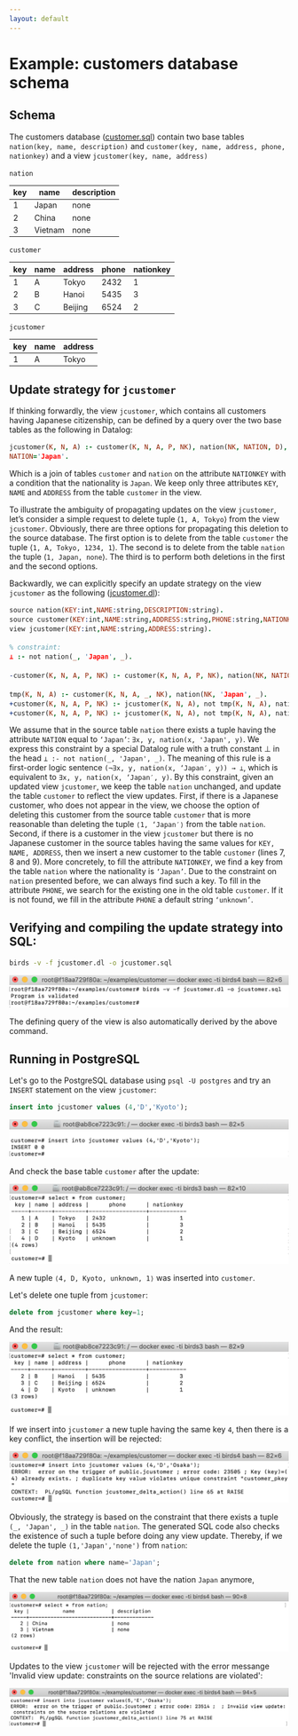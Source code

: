 ```yaml
---
layout: default
---
```


# Example: customers database schema

## Schema

The customers database ([customer.sql]({{site.github.repository_url}}/tree/master/examples/customer/db/customer.sql)) contain two base tables `nation(key, name, description)` and `customer(key, name, address, phone, nationkey)` and a view `jcustomer(key, name, address)`

`nation`

| key |           name            | description |
|-----|---------------------------|-------------|
|   1 | Japan                     | none        |
|   2 | China                     | none        |
|   3 | Vietnam                   | none        |

`customer`

 key | name | address |      phone      | nationkey 
-----|------|---------|-----------------|-----------
   1 | A    | Tokyo   | 2432            |         1
   2 | B    | Hanoi   | 5435            |         3
   3 | C    | Beijing | 6524            |         2

`jcustomer`

 key | name | address 
-----|------|---------
   1 | A    | Tokyo

## Update strategy for `jcustomer`

If thinking forwardly, the view `jcustomer`, which contains all customers having Japanese citizenship, can be defined by a query over the two base tables as the
following in Datalog:

```prolog
jcustomer(K, N, A) :- customer(K, N, A, P, NK), nation(NK, NATION, D),
NATION='Japan'.
```

Which is a join of tables `customer` and `nation` on the attribute
`NATIONKEY` with a condition that the nationality is `Japan`. We keep
only three attributes `KEY`, `NAME` and `ADDRESS` from the table
`customer` in the view.

To illustrate the ambiguity of propagating updates on the view
`jcustomer`, let’s consider a simple request to delete tuple ⟨`1, A, Tokyo`⟩ from the view
`jcustomer`. Obviously, there are three options for propagating this
deletion to the source database. The first option is to delete from the
table `customer` the tuple ⟨`1, A, Tokyo, 1234, 1`⟩. The second is to
delete from the table `nation` the tuple ⟨`1, Japan, none`⟩. The third
is to perform both deletions in the first and the second options.

Backwardly, we can explicitly specify an update strategy on the view `jcustomer` as the following ([jcustomer.dl]({{site.github.repository_url}}/tree/master/examples/customer/jcustomer.dl)):

```prolog
source nation(KEY:int,NAME:string,DESCRIPTION:string).
source customer(KEY:int,NAME:string,ADDRESS:string,PHONE:string,NATIONKEY:int).
view jcustomer(KEY:int,NAME:string,ADDRESS:string).

% constraint:
⊥ :- not nation(_, 'Japan', _).

-customer(K, N, A, P, NK) :- customer(K, N, A, P, NK), nation(NK, NATION, _), NATION ='Japan', not jcustomer(K, N, A).

tmp(K, N, A) :- customer(K, N, A, _, NK), nation(NK, 'Japan', _).
+customer(K, N, A, P, NK) :- jcustomer(K, N, A), not tmp(K, N, A), nation(NK, 'Japan', _), customer(K, _, _, P, _).
+customer(K, N, A, P, NK) :- jcustomer(K, N, A), not tmp(K, N, A), nation(NK, 'Japan', _), not customer(K, _, _, _, _), P = 'unknown'.
```

We assume that in the source table `nation` there exists a tuple having
the attribute `NATION` equal to `‘Japan’`:
`∃x, y, nation(x, 'Japan', y)`. We express this
constraint by a special Datalog rule with a truth constant ⊥ in the head `⊥ :- not nation(_, 'Japan', _)`.
The meaning of this rule is a first-order logic sentence
`(¬∃x, y, nation(x, ‘Japan′, y)) → ⊥`,
which is equivalent to `∃x, y, nation(x, ‘Japan′, y)`.
By this constraint, given an updated view `jcustomer`, we keep the table
`nation` unchanged, and update the table `customer` to reflect the view
updates. First, if there is a Japanese customer, who does not appear in
the view, we choose the option of deleting this customer from the source
table `customer`
that is more reasonable than deleting the tuple
`⟨1, ‘Japan′⟩` from the table `nation`. Second, if there
is a customer in the view `jcustomer` but there is no Japanese customer
in the source tables having the same values for `KEY, NAME, ADDRESS`,
then we insert a new customer to the table `customer` (lines 7, 8 and 9).
More concretely, to fill the attribute `NATIONKEY`, we find a key from
the table `nation` where the nationality is `‘Japan’`. Due to the
constraint on `nation` presented before, we can always find such a key.
To fill in the attribute `PHONE`, we search for the existing one in the
old table `customer`. If it is not found, we fill in the attribute
`PHONE` a default string `‘unknown’`.

## Verifying and compiling the update strategy into SQL:

```bash
birds -v -f jcustomer.dl -o jcustomer.sql
```

![insert](assets/images/jcustomer-compilation.png)

The defining query of the view is also automatically derived by the above command.

## Running in PostgreSQL

Let's go to the PostgreSQL database using `psql -U postgres` and try an `INSERT` statement on the view `jcustomer`:

```sql
insert into jcustomer values (4,'D','Kyoto');
```

![insert](assets/images/jcustomer-insert.png)

And check the base table `customer` after the update:

![insert-result](assets/images/jcustomer-insert-result.png)

A new tuple `⟨4, D, Kyoto, unknown, 1⟩` was inserted into `customer`.

Let's delete one tuple from `jcustomer`:

```sql
delete from jcustomer where key=1;
```

And the result:

![delete-result](assets/images/jcustomer-delete-result.png)

If we insert into `jcustomer` a new tuple having the same key `4`, then there is a key conflict, the insertion will be rejected:

![key-conflict](assets/images/jcustomer-key-conflict.png)

Obviously, the strategy is based on the constraint that there exists a tuple `(_, 'Japan', _)` in the table `nation`. The generated SQL code also checks the existence of such a tuple before doing any view update. Thereby, if we delete the tuple `(1,'Japan','none')` from `nation`:

```sql
delete from nation where name='Japan';
```

That the new table `nation` does not have the nation `Japan` anymore, 

![delete-japan](assets/images/updated-nation.png)

Updates to the view `jcustomer` will be rejected with the error messange 'Invalid view update: constraints on the source relations are violated':

![invalid-update-nation](assets/images/invalid-update-nation.png)